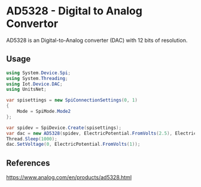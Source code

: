 # AD5328 - Digital to Analog Convertor
AD5328 is an Digital-to-Analog converter (DAC) with 12 bits of resolution.

## Usage

```csharp
using System.Device.Spi;
using System.Threading;
using Iot.Device.DAC;
using UnitsNet;

var spisettings = new SpiConnectionSettings(0, 1)
{
    Mode = SpiMode.Mode2
};

var spidev = SpiDevice.Create(spisettings);
var dac = new AD5328(spidev, ElectricPotential.FromVolts(2.5), ElectricPotential.FromVolts(2.5));
Thread.Sleep(1000);
dac.SetVoltage(0, ElectricPotential.FromVolts(1));
```

## References

https://www.analog.com/en/products/ad5328.html

